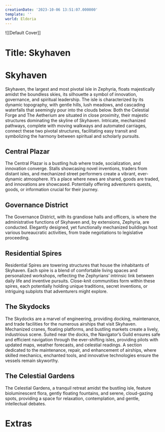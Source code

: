 ```yaml
---
creationDate: '2023-10-06 13:51:07.000000'
template: ''
world: Eldoria
---
```

![[Default Cover]]

# Title: Skyhaven

# Skyhaven

Skyhaven, the largest and most pivotal isle in Zephyria, floats majestically amidst the boundless skies, its silhouette a symbol of innovation, governance, and spiritual leadership. The isle is characterized by its dynamic topography, with gentle hills, lush meadows, and cascading waterfalls that seemingly pour into the clouds below.
Both the Celestial Forge and The Aetherium are situated in close proximity, their majestic structures dominating the skyline of Skyhaven. Intricate, mechanized pathways, complete with moving walkways and automated carriages, connect these two pivotal structures, facilitating easy transit and symbolizing the harmony between spiritual and scholarly pursuits.

## Central Plazar
The Central Plazar is a bustling hub where trade, socialization, and innovation converge. Stalls showcasing novel inventions, traders from distant isles, and mechanized street performers create a vibrant, ever-dynamic atmosphere. It’s a place where news are shared, goods are traded, and innovations are showcased. Potentially offering adventurers quests, goods, or information crucial for their journey. 

## Governance District
The Governance District, with its grandiose halls and officers, is where the administrative functions of Skyhaven and, by extensions, Zephyria, are conducted. Elegantly designed, yet functionally mechanized buildings host various bureaucratic activities, from trade negotiations to legislative proceeding.

## Residential Spires
Residential Spires are towering structures that house the inhabitants of Skyhaven. Each spire is a blend of comfortable living spaces and personalized workshops, reflecting the Zephyrians’ intrinsic link between daily life and inventive pursuits. Close-knit communities form within these spires, each potentially holding unique traditions, secret inventions, or intriguing subplots that adventurers might explore.

## The Skydocks
The Skydocks are a marvel of engineering, providing docking, maintenance, and trade facilities for the numerous airships that visit Skyhaven. Mechanized cranes, floating platforms, and bustling markets create a lively, industrious scene. Suited near the docks, the Navigator’s Guild ensures safe and efficient navigation through the ever-shifting isles, providing pilots with updated maps, weather forecasts, and celestial readings. A section dedicated to the maintenance, repair, and enhancement of airships, where skilled mechanics, enchanted tools, and innovative technologies ensure the vessels remain skyworthy.

## The Celestial Gardens
The Celestial Gardens, a tranquil retreat amidst the bustling isle, feature bioluminescent flora, gently floating fountains, and serene, cloud-gazing spots, providing a space for relaxation, contemplation, and gentle, intellectual debates.

# Extras

